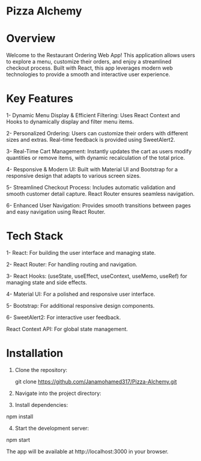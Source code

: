 # Pizza Alchemy



# Overview

Welcome to the Restaurant Ordering Web App! This application allows users to explore a menu, customize their orders, and enjoy a streamlined checkout process. Built 
with React, this app leverages modern web technologies to provide a smooth and interactive user experience.

# Key Features

1- Dynamic Menu Display & Efficient Filtering: Uses React Context and Hooks to dynamically display and filter menu items.

2- Personalized Ordering: Users can customize their orders with different sizes and extras. Real-time feedback is provided using SweetAlert2.

3- Real-Time Cart Management: Instantly updates the cart as users modify quantities or remove items, with dynamic recalculation of the total price.

4- Responsive & Modern UI: Built with Material UI and Bootstrap for a responsive design that adapts to various screen sizes.

5- Streamlined Checkout Process: Includes automatic validation and smooth customer detail capture. React Router ensures seamless navigation.

6- Enhanced User Navigation: Provides smooth transitions between pages and easy navigation using React Router.

# Tech Stack

1- React: For building the user interface and managing state.

2- React Router: For handling routing and navigation.

3- React Hooks: (useState, useEffect, useContext, useMemo, useRef) for managing state and side effects.

4- Material UI: For a polished and responsive user interface.

5- Bootstrap: For additional responsive design components.

6- SweetAlert2: For interactive user feedback.

React Context API: For global state management.

# Installation

1) Clone the repository:

   git clone https://github.com/Janamohamed317/Pizza-Alchemy.git

2) Navigate into the project directory:

3) Install dependencies:

npm install

4) Start the development server:

npm start

The app will be available at http://localhost:3000 in your browser.
